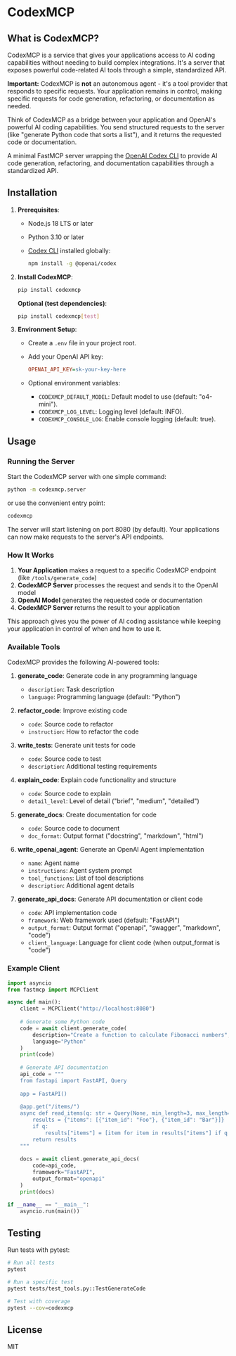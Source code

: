 # CodexMCP

## What is CodexMCP?

CodexMCP is a service that gives your applications access to AI coding capabilities without needing to build complex integrations. It's a server that exposes powerful code-related AI tools through a simple, standardized API.

**Important:** CodexMCP is **not** an autonomous agent - it's a tool provider that responds to specific requests. Your application remains in control, making specific requests for code generation, refactoring, or documentation as needed.

Think of CodexMCP as a bridge between your application and OpenAI's powerful AI coding capabilities. You send structured requests to the server (like "generate Python code that sorts a list"), and it returns the requested code or documentation.

A minimal FastMCP server wrapping the [OpenAI Codex CLI](https://github.com/openai/codex) to provide AI code generation, refactoring, and documentation capabilities through a standardized API.

## Installation

1. **Prerequisites**:
   - Node.js 18 LTS or later
   - Python 3.10 or later
   - [Codex CLI](https://github.com/openai/codex) installed globally:

     ```bash
     npm install -g @openai/codex
     ```

2. **Install CodexMCP**:

   ```bash
   pip install codexmcp
   ```

   **Optional (test dependencies)**:

   ```bash
   pip install codexmcp[test]
   ```

3. **Environment Setup**:
   - Create a `.env` file in your project root.
   - Add your OpenAI API key:

     ```ini
     OPENAI_API_KEY=sk-your-key-here
     ```
   - Optional environment variables:
     - `CODEXMCP_DEFAULT_MODEL`: Default model to use (default: "o4-mini").
     - `CODEXMCP_LOG_LEVEL`: Logging level (default: INFO).
     - `CODEXMCP_CONSOLE_LOG`: Enable console logging (default: true).

## Usage

### Running the Server

Start the CodexMCP server with one simple command:

```bash
python -m codexmcp.server
```

or use the convenient entry point:

```bash
codexmcp
```

The server will start listening on port 8080 (by default). Your applications can now make requests to the server's API endpoints.

### How It Works

1. **Your Application** makes a request to a specific CodexMCP endpoint (like `/tools/generate_code`)
2. **CodexMCP Server** processes the request and sends it to the OpenAI model
3. **OpenAI Model** generates the requested code or documentation
4. **CodexMCP Server** returns the result to your application

This approach gives you the power of AI coding assistance while keeping your application in control of when and how to use it.

### Available Tools

CodexMCP provides the following AI-powered tools:

1. **generate_code**: Generate code in any programming language
   - `description`: Task description
   - `language`: Programming language (default: "Python")

2. **refactor_code**: Improve existing code
   - `code`: Source code to refactor
   - `instruction`: How to refactor the code

3. **write_tests**: Generate unit tests for code
   - `code`: Source code to test
   - `description`: Additional testing requirements

4. **explain_code**: Explain code functionality and structure
   - `code`: Source code to explain
   - `detail_level`: Level of detail ("brief", "medium", "detailed")

5. **generate_docs**: Create documentation for code
   - `code`: Source code to document
   - `doc_format`: Output format ("docstring", "markdown", "html")

6. **write_openai_agent**: Generate an OpenAI Agent implementation
   - `name`: Agent name
   - `instructions`: Agent system prompt
   - `tool_functions`: List of tool descriptions
   - `description`: Additional agent details

7. **generate_api_docs**: Generate API documentation or client code
   - `code`: API implementation code
   - `framework`: Web framework used (default: "FastAPI")
   - `output_format`: Output format ("openapi", "swagger", "markdown", "code")
   - `client_language`: Language for client code (when output_format is "code")

### Example Client

```python
import asyncio
from fastmcp import MCPClient

async def main():
    client = MCPClient("http://localhost:8080")
    
    # Generate some Python code
    code = await client.generate_code(
        description="Create a function to calculate Fibonacci numbers",
        language="Python"
    )
    print(code)
    
    # Generate API documentation
    api_code = """
    from fastapi import FastAPI, Query
    
    app = FastAPI()
    
    @app.get("/items/")
    async def read_items(q: str = Query(None, min_length=3, max_length=50)):
        results = {"items": [{"item_id": "Foo"}, {"item_id": "Bar"}]}
        if q:
            results["items"] = [item for item in results["items"] if q in item["item_id"]]
        return results
    """
    
    docs = await client.generate_api_docs(
        code=api_code,
        framework="FastAPI",
        output_format="openapi"
    )
    print(docs)

if __name__ == "__main__":
    asyncio.run(main())
```

## Testing

Run tests with pytest:

```bash
# Run all tests
pytest

# Run a specific test
pytest tests/test_tools.py::TestGenerateCode

# Test with coverage
pytest --cov=codexmcp
```

## License

MIT
